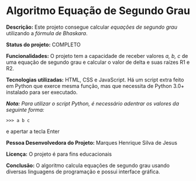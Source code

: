 # Algoritmo Equação de Segundo Grau

**Descrição:** Este projeto consegue calcular *equações de segundo grau* utilizando a *fórmula de Bhaskara*.

**Status do projeto:** COMPLETO

**Funcionalidades:** O projeto tem a capacidade de receber valores *a, b, c* de uma equação de segundo grau e calcular o valor de delta e suas raízes R1 e R2.

**Tecnologias utilizadas:** HTML, CSS e JavaScript. Há um script extra feito em Python que exerce mesma função, mas que necessita de Python 3.0+ instalado para ser executado.

***Nota:** Para utilizar o script Python, é necessário adentrar os valores da seguinte forma:*
```
>>> a b c 
```
e apertar a tecla Enter

**Pessoa Desenvolvedora do Projeto:** Marques Henrique Silva de Jesus

**Licença:** O projeto é para fins educacionais

**Conclusão:** O algoritmo calcula equações de segundo grau usando diversas linguagens de programação e possui interface gráfica.
